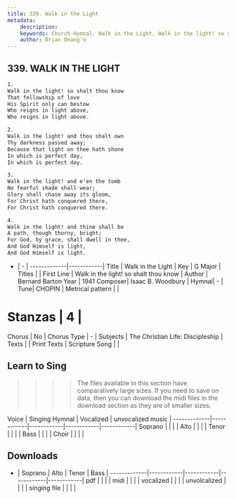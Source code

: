 ```yaml
---
title: 339. Walk in the Light
metadata:
    description: 
    keywords: Church Hymnal, Walk in the Light, Walk in the light! so shalt thou know, 
    author: Brian Onang'o
---
```



## 339. WALK IN THE LIGHT

```txt
1.
Walk in the light! so shalt thou know 
That fellowship of love 
His Spirit only can bestow 
Who reigns in light above, 
Who reigns in light above. 

2.
Walk in the light! and thou shalt own 
Thy darkness passed away; 
Because that light on thee hath shone 
In which is perfect day, 
In which is perfect day. 

3.
Walk in the light! and e'en the tomb 
No fearful shade shall wear; 
Glory shall chase away its gloom, 
For Christ hath conquered there, 
For Christ hath conquered there. 

4.
Walk in the light! and thine shall be 
A path, though thorny, bright; 
For God, by grace, shall dwell in thee, 
And God Himself is light, 
And God Himself is light.
```

- |   -  |
-------------|------------|
Title | Walk in the Light |
Key | G Major |
Titles |  |
First Line | Walk in the light! so shalt thou know |
Author | Bernard Barton
Year | 1941
Composer| Isaac B. Woodbury |
Hymnal|  - |
Tune| CHOPIN |
Metrical pattern | |
# Stanzas | 4 |
Chorus | No |
Chorus Type | - |
Subjects | The Christian Life: Discipleship |
Texts |  |
Print Texts | 
Scripture Song |  |
  
## Learn to Sing

>>>> The files available in this section have comparatively large sizes. If you need to save on data, then you can download the midi files in the download section as they are of smaller sizes.

Voice |  Singing Hymnal | Vocalized | unvocalized music |
-------------|------------|------------|------------|------------|
Soprano | | | |
Alto | | | |
Tenor | | | |
Bass | | | |
Choir | | | |

## Downloads

- |  Soprano | Alto | Tenor | Bass |
-------------|------------|------------|------------|------------|
pdf | | | |
midi | | | |
vocalized | | | |
unvolcalized | | | |
singing file | | | |
  